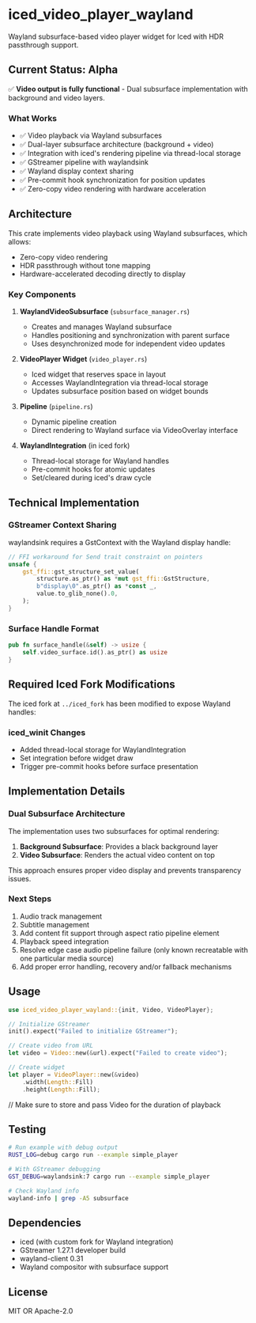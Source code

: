 # iced_video_player_wayland

Wayland subsurface-based video player widget for Iced with HDR passthrough support.

## Current Status: Alpha

✅ **Video output is fully functional** - Dual subsurface implementation with background and video layers.

### What Works
- ✅ Video playback via Wayland subsurfaces
- ✅ Dual-layer subsurface architecture (background + video)
- ✅ Integration with iced's rendering pipeline via thread-local storage
- ✅ GStreamer pipeline with waylandsink
- ✅ Wayland display context sharing
- ✅ Pre-commit hook synchronization for position updates
- ✅ Zero-copy video rendering with hardware acceleration

## Architecture
This crate implements video playback using Wayland subsurfaces, which allows:
- Zero-copy video rendering
- HDR passthrough without tone mapping
- Hardware-accelerated decoding directly to display

### Key Components

1. **WaylandVideoSubsurface** (`subsurface_manager.rs`)
   - Creates and manages Wayland subsurface
   - Handles positioning and synchronization with parent surface
   - Uses desynchronized mode for independent video updates

2. **VideoPlayer Widget** (`video_player.rs`)
   - Iced widget that reserves space in layout
   - Accesses WaylandIntegration via thread-local storage
   - Updates subsurface position based on widget bounds

3. **Pipeline** (`pipeline.rs`)
   - Dynamic pipeline creation
   - Direct rendering to Wayland surface via VideoOverlay interface

4. **WaylandIntegration** (in iced fork)
   - Thread-local storage for Wayland handles
   - Pre-commit hooks for atomic updates
   - Set/cleared during iced's draw cycle

## Technical Implementation

### GStreamer Context Sharing
waylandsink requires a GstContext with the Wayland display handle:

```rust
// FFI workaround for Send trait constraint on pointers
unsafe {
    gst_ffi::gst_structure_set_value(
        structure.as_ptr() as *mut gst_ffi::GstStructure,
        b"display\0".as_ptr() as *const _,
        value.to_glib_none().0,
    );
}
```

### Surface Handle Format
```rust
pub fn surface_handle(&self) -> usize {
    self.video_surface.id().as_ptr() as usize
}
```

## Required Iced Fork Modifications

The iced fork at `../iced_fork` has been modified to expose Wayland handles:

### iced_winit Changes
- Added thread-local storage for WaylandIntegration
- Set integration before widget draw
- Trigger pre-commit hooks before surface presentation

## Implementation Details

### Dual Subsurface Architecture
The implementation uses two subsurfaces for optimal rendering:
1. **Background Subsurface**: Provides a black background layer
2. **Video Subsurface**: Renders the actual video content on top

This approach ensures proper video display and prevents transparency issues.

### Next Steps
1. Audio track management
2. Subtitle management
3. Add content fit support through aspect ratio pipeline element
4. Playback speed integration
5. Resolve edge case audio pipeline failure (only known recreatable with one particular media source)
6. Add proper error handling, recovery and/or fallback mechanisms

## Usage

```rust
use iced_video_player_wayland::{init, Video, VideoPlayer};

// Initialize GStreamer
init().expect("Failed to initialize GStreamer");

// Create video from URL
let video = Video::new(&url).expect("Failed to create video");

// Create widget
let player = VideoPlayer::new(&video)
    .width(Length::Fill)
    .height(Length::Fill);
```

// Make sure to store and pass Video for the duration of playback

## Testing

```bash
# Run example with debug output
RUST_LOG=debug cargo run --example simple_player

# With GStreamer debugging
GST_DEBUG=waylandsink:7 cargo run --example simple_player

# Check Wayland info
wayland-info | grep -A5 subsurface
```


## Dependencies

- iced (with custom fork for Wayland integration)
- GStreamer 1.27.1 developer build
- wayland-client 0.31
- Wayland compositor with subsurface support

## License

MIT OR Apache-2.0
